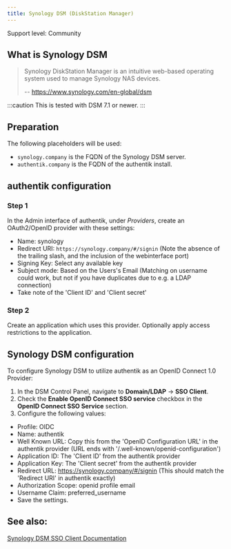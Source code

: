 ```yaml
---
title: Synology DSM (DiskStation Manager)
---
```


<span class="badge badge--secondary">Support level: Community</span>

## What is Synology DSM

> Synology DiskStation Manager is an intuitive web-based operating system used to manage Synology NAS devices.
>
> -- https://www.synology.com/en-global/dsm

:::caution
This is tested with DSM 7.1 or newer.
:::

## Preparation

The following placeholders will be used:

-   `synology.company` is the FQDN of the Synology DSM server.
-   `authentik.company` is the FQDN of the authentik install.

## authentik configuration

### Step 1

In the Admin interface of authentik, under _Providers_, create an OAuth2/OpenID provider with these settings:

-   Name: synology
-   Redirect URI: `https://synology.company/#/signin` (Note the absence of the trailing slash, and the inclusion of the webinterface port)
-   Signing Key: Select any available key
-   Subject mode: Based on the Users's Email (Matching on username could work, but not if you have duplicates due to e.g. a LDAP connection)
-   Take note of the 'Client ID' and 'Client secret'

### Step 2

Create an application which uses this provider. Optionally apply access restrictions to the application.

## Synology DSM configuration

To configure Synology DSM to utilize authentik as an OpenID Connect 1.0 Provider:

1. In the DSM Control Panel, navigate to **Domain/LDAP** -> **SSO Client**.
2. Check the **Enable OpenID Connect SSO service** checkbox in the **OpenID Connect SSO Service** section.
3. Configure the following values:

-   Profile: OIDC
-   Name: authentik
-   Well Known URL: Copy this from the 'OpenID Configuration URL' in the authentik provider (URL ends with '/.well-known/openid-configuration')
-   Application ID: The 'Client ID' from the authentik provider
-   Application Key: The 'Client secret' from the authentik provider
-   Redirect URL: https://synology.company/#/signin (This should match the 'Redirect URI' in authentik exactly)
-   Authorization Scope: openid profile email
-   Username Claim: preferred_username
-   Save the settings.

## See also:

[Synology DSM SSO Client Documentation](https://kb.synology.com/en-af/DSM/help/DSM/AdminCenter/file_directory_service_sso?version=7)
